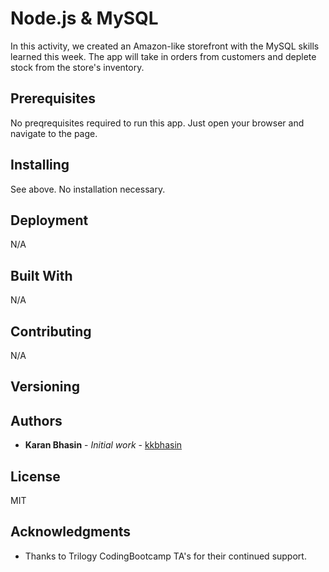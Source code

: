 # Node.js & MySQL

In this activity, we created an Amazon-like storefront with the MySQL skills learned this week. The app will take in orders from customers and deplete stock from the store's inventory. 

## Prerequisites

No preqrequisites required to run this app. Just open your browser and navigate to the page. 

## Installing

See above. No installation necessary. 

## Deployment

N/A

## Built With

N/A

## Contributing

N/A

## Versioning


## Authors

* **Karan Bhasin** - *Initial work* - [kkbhasin](https://github.com/kkbhasin)

## License

MIT

## Acknowledgments

* Thanks to Trilogy CodingBootcamp TA's for their continued support.

